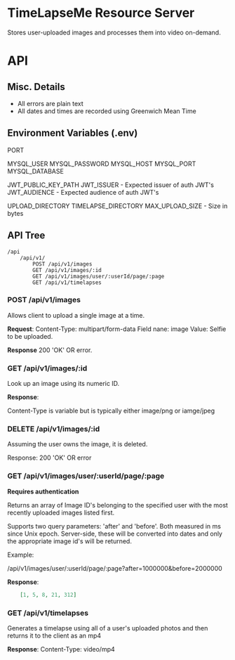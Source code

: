# TimeLapseMe Resource Server

Stores user-uploaded images and processes them into video on-demand.

# API

## Misc. Details

- All errors are plain text
- All dates and times are recorded using Greenwich Mean Time

## Environment Variables (.env)

PORT

MYSQL_USER
MYSQL_PASSWORD
MYSQL_HOST
MYSQL_PORT
MYSQL_DATABASE

JWT_PUBLIC_KEY_PATH
JWT_ISSUER - Expected issuer of auth JWT's
JWT_AUDIENCE - Expected audience of auth JWT's

UPLOAD_DIRECTORY
TIMELAPSE_DIRECTORY
MAX_UPLOAD_SIZE - Size in bytes

## API Tree

```
/api
    /api/v1/
        POST /api/v1/images
        GET /api/v1/images/:id
        GET /api/v1/images/user/:userId/page/:page
        GET /api/v1/timelapses
```

### POST /api/v1/images

Allows client to upload a single image at a time.

**Request**: 
Content-Type: multipart/form-data
Field nane: image
Value: Selfie to be uploaded.

**Response**
200 'OK' OR error.

### GET /api/v1/images/:id

Look up an image using its numeric ID.

**Response**: 

Content-Type is variable but is typically either image/png or iamge/jpeg

### DELETE /api/v1/images/:id

Assuming the user owns the image, it is deleted.

Response: 200 'OK' OR error

### GET /api/v1/images/user/:userId/page/:page

**Requires authentication**

Returns an array of Image ID's belonging to the specified user with the most recently uploaded images listed first.

Supports two query parameters: 'after' and 'before'. Both measured in ms since Unix epoch. Server-side, these will be converted into dates and only the appropriate image id's will be returned.

Example:

/api/v1/images/user/:userId/page/:page?after=1000000&before=2000000

**Response**:
```json
    [1, 5, 8, 21, 312]
```

### GET /api/v1/timelapses

Generates a timelapse using all of a user's uploaded photos and then returns it to the client as an mp4

**Response**:
Content-Type: video/mp4